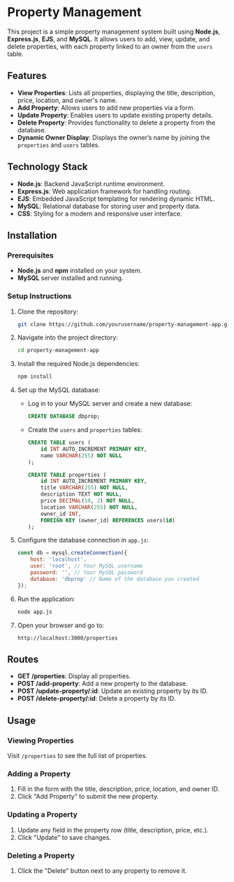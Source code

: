 # Property Management

This project is a simple property management system built using **Node.js**, **Express.js**, **EJS**, and **MySQL**. It allows users to add, view, update, and delete properties, with each property linked to an owner from the `users` table.

## Features

- **View Properties**: Lists all properties, displaying the title, description, price, location, and owner's name.
- **Add Property**: Allows users to add new properties via a form.
- **Update Property**: Enables users to update existing property details.
- **Delete Property**: Provides functionality to delete a property from the database.
- **Dynamic Owner Display**: Displays the owner’s name by joining the `properties` and `users` tables.

## Technology Stack

- **Node.js**: Backend JavaScript runtime environment.
- **Express.js**: Web application framework for handling routing.
- **EJS**: Embedded JavaScript templating for rendering dynamic HTML.
- **MySQL**: Relational database for storing user and property data.
- **CSS**: Styling for a modern and responsive user interface.

## Installation

### Prerequisites

- **Node.js** and **npm** installed on your system.
- **MySQL** server installed and running.

### Setup Instructions

1. Clone the repository:
    ```bash
    git clone https://github.com/yourusername/property-management-app.git
    ```

2. Navigate into the project directory:
    ```bash
    cd property-management-app
    ```

3. Install the required Node.js dependencies:
    ```bash
    npm install
    ```

4. Set up the MySQL database:
    - Log in to your MySQL server and create a new database:
      ```sql
      CREATE DATABASE dbprop;
      ```

    - Create the `users` and `properties` tables:
      ```sql
      CREATE TABLE users (
          id INT AUTO_INCREMENT PRIMARY KEY,
          name VARCHAR(255) NOT NULL
      );
      
      CREATE TABLE properties (
          id INT AUTO_INCREMENT PRIMARY KEY,
          title VARCHAR(255) NOT NULL,
          description TEXT NOT NULL,
          price DECIMAL(10, 2) NOT NULL,
          location VARCHAR(255) NOT NULL,
          owner_id INT,
          FOREIGN KEY (owner_id) REFERENCES users(id)
      );
      ```

5. Configure the database connection in `app.js`:
    ```javascript
    const db = mysql.createConnection({
        host: 'localhost',
        user: 'root', // Your MySQL username
        password: '', // Your MySQL password
        database: 'dbprop' // Name of the database you created
    });
    ```

6. Run the application:
    ```bash
    node app.js
    ```

7. Open your browser and go to:
    ```
    http://localhost:3000/properties
    ```

## Routes

- **GET /properties**: Display all properties.
- **POST /add-property**: Add a new property to the database.
- **POST /update-property/:id**: Update an existing property by its ID.
- **POST /delete-property/:id**: Delete a property by its ID.

## Usage

### Viewing Properties
Visit `/properties` to see the full list of properties.

### Adding a Property
1. Fill in the form with the title, description, price, location, and owner ID.
2. Click "Add Property" to submit the new property.

### Updating a Property
1. Update any field in the property row (title, description, price, etc.).
2. Click "Update" to save changes.

### Deleting a Property
1. Click the "Delete" button next to any property to remove it.
